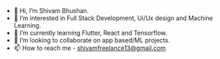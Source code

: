- 👋 Hi, I’m Shivam Bhushan.
- 👀 I’m interested in Full Stack Development, Ui/Ux design and Machine Learning.
- 🌱 I’m currently learning Flutter, React and Tensorflow.
- 💞️ I’m looking to collaborate on app based/ML projects.
- 📫 How to reach me - shivamfreelance13@gmail.com

<!---
shivam-bhushan/shivam-bhushan is a ✨ special ✨ repository because its `README.md` (this file) appears on your GitHub profile.
You can click the Preview link to take a look at your changes.
--->
